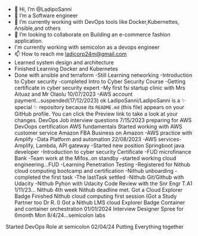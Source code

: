 - 👋 Hi, I’m @LadipoSanni
- 👀 I’m a Software engineer
- 🌱 I’m currently working with DevOps tools like Docker,Kubernettes, Ansible,and others
- 💞️ I’m looking to collaborate on Building an e-commerce fashion application.
-  I'm currently working with semicolon as a devops engineer
- 📫 How to reach me ladicorp24m@gmail.com
- Learned system design and architecture
- Finished Learning Docker and Kubernetes
- Done with ansible and terraform
-Still Learning networking
-Introduction to Cyber security
-completed Intro to Cyber Security Course
-Getting certificate in cyber security expert
-My first fsi startup clinic with Mrs Aituaz and Mr Olaolu 10/07/2023
-AWS account payment...suspended(17/12/2023)
ok
LadipoSanni/LadipoSanni is a ✨ special ✨ repository because its `README.md` (this file) appears on your GitHub profile.
You can click the Preview link to take a look at your changes.
DevOps Job interview questions 7/15/2023
preparing for AWS DevOops certification
AWS fundamentals
Started working with AWS customer service
Amazon FBA Business on Amazon 
-AWS practice with Amplify
-Data Platform and automation 22/08/2023
-AWS services- Amplify, Lambda, API gateway
-Started new position Springboot java developer
-Introduction to cyber security Certificate
-FUD microfinance Bank 
-Team work at the Mifos..on standby
-started working cloud engineering...FUD
-Learning Penetration Testing
-Registered for Nithub cloud computing bootcamp and certification
-Nithub unboarding
-completed the first task
-The lastTask settled
-Nithub Git/Github with Udacity
-Nithub Pyhon with Udacity 
Code Review with the Snr Engr T.A1
1/11/23...
Nithub 4th week
Nithub deadline met. Got a Cloud Explorer Badge
Finished Nithub cloud computing first session (Got a Study Partner too Dr R. I)
Got a Nithub LMS cloud Explorer Badge
Container and container orchestration
01/01/2024
Interview
Designer Spree for 6month
Mon 8/4/24...semicolon labs

Started DevOps Role at semicolon 02/04/24
Putting Everything together
